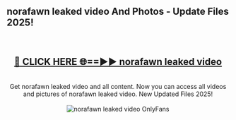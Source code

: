<h2>norafawn leaked video And Photos - Update Files 2025!</h2>
<br>
<div align="center">
<h2><a href="https://betterlinks.top/A2PfLJ" rel="nofollow">🔴 CLICK HERE 🌐==►► norafawn leaked video</a></h2>
<br>
Get norafawn leaked video and all content. Now you can access all videos and pictures of norafawn leaked video. New Updated Files 2025!
<br>
<br>
<a href="https://betterlinks.top/A2PfLJ" rel="nofollow" data-target="animated-image.originalLink"><img src="https://i.imgur.com/dJHk4Zq.gif" alt="norafawn leaked video OnlyFans" style="max-width: 100%; display: inline-block;" data-target="animated-image.originalImage"></a>
</div>
<br>